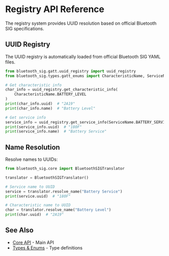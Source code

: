 # Registry API Reference

The registry system provides UUID resolution based on official Bluetooth SIG specifications.

## UUID Registry

The UUID registry is automatically loaded from official Bluetooth SIG YAML files.

```python
from bluetooth_sig.gatt.uuid_registry import uuid_registry
from bluetooth_sig.types.gatt_enums import CharacteristicName, ServiceName

# Get characteristic info
char_info = uuid_registry.get_characteristic_info(
    CharacteristicName.BATTERY_LEVEL
)
print(char_info.uuid)  # "2A19"
print(char_info.name)  # "Battery Level"

# Get service info
service_info = uuid_registry.get_service_info(ServiceName.BATTERY_SERVICE)
print(service_info.uuid)  # "180F"
print(service_info.name)  # "Battery Service"
```

## Name Resolution

Resolve names to UUIDs:

```python
from bluetooth_sig.core import BluetoothSIGTranslator

translator = BluetoothSIGTranslator()

# Service name to UUID
service = translator.resolve_name("Battery Service")
print(service.uuid)  # "180F"

# Characteristic name to UUID
char = translator.resolve_name("Battery Level")
print(char.uuid)  # "2A19"
```

## See Also

- [Core API](core.md) - Main API
- [Types & Enums](types.md) - Type definitions
